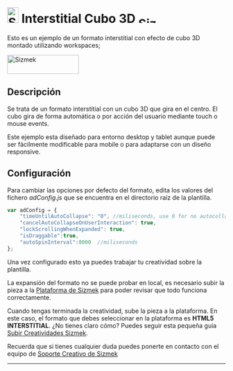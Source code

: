 # <a href="https://platform.mediamind.com"><img src="http://www.sizmek.es/eb/users/javiegido_/__logos/HTML5.png" alt="Sizmek" width="26" height="36" /></a> Interstitial Cubo 3D <a href="https://platform.mediamind.com"><img src="http://www.sizmek.es/eb/users/javiegido_/__logos/logo-dark.png" alt="Sizmek" width="57" height="15" /></a>

Esto es un ejemplo de un formato interstitial con efecto de cubo 3D montado utilizando workspaces;

<a href="http://www.sizmek.es/eb/users/javiegido_/__Demos/DEMO_Cubo3D.html" target="_blank"><img src="http://www.sizmek.es/eb/users/javiegido_/__Screenshots/verDemo.png" alt="Sizmek" width="165" height="44" /></a>

## Descripción

Se trata de un formato interstitial con un cubo 3D que gira en el centro. El cubo gira de forma automática o por acción del usuario mediante touch o mouse events.

Este ejemplo esta diseñado para entorno desktop y tablet aunque puede ser fácilmente modificable para mobile o para adaptarse con un diseño responsive.

## Configuración 

Para cambiar las opciones por defecto del formato, edita los valores del fichero *adConfig.js* que se encuentra en el directorio raíz de la plantilla.

```javascript
var adConfig = {
    "timeUntilAutoCollapse": "0", //miliseconds, use 0 for no autocollapse
    "cancelAutoCollapseOnUserInteraction": true,
    "lockScrollingWhenExpanded": true,
    "isDraggable":true,
    "autoSpinInterval":8000  //miliseconds
};
```
Una vez configurado esto ya puedes trabajar tu creatividad sobre la plantilla.

La expansión del formato no se puede probar en local, es necesario subir la pieza a la [Plataforma de Sizmek](https://platform.mediamind.com) para poder revisar que todo funciona correctamente.

Cuando tengas terminada la creatividad, sube la pieza a la plataforma. En este caso, el formato que debes seleccionar en la plataforma es **HTML5 INTERSTITIAL**. ¿No tienes claro cómo? Puedes seguir esta pequeña guia [Subir Creatividades Sizmek](http://sizmek.es/wiki/doku.php?id=subir_creatividades_html5).

Recuerda que si tienes cualquier duda puedes ponerte en contacto con el equipo de <a href="mailto:creativesupport-spain@sizmek.com">Soporte Creativo de Sizmek</a>

***